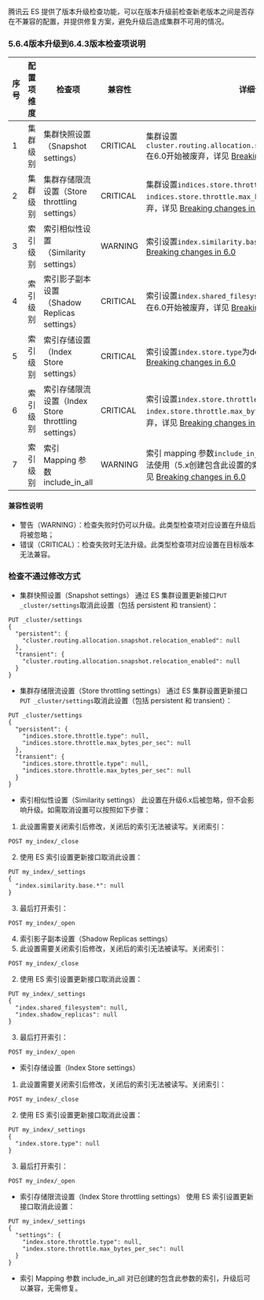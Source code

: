腾讯云 ES 提供了版本升级检查功能，可以在版本升级前检查新老版本之间是否存在不兼容的配置，并提供修复方案，避免升级后造成集群不可用的情况。

### 5.6.4版本升级到6.4.3版本检查项说明

| 序号 | 配置项维度 | 检查项                                              | 兼容性   | 详细说明                                                    |
| ---- | ---------- | --------------------------------------------------- | -------- | ------------------------------------------ |
| 1    | 集群级别   | 集群快照设置（Snapshot settings）                   | CRITICAL | 集群设置`cluster.routing.allocation.snapshot.relocation_enabled`   在6.0开始被废弃，详见 [Breaking changes in 6.0](https://www.elastic.co/guide/en/elasticsearch/reference/6.0/breaking_60_settings_changes.html#_store_settings) |
| 2    | 集群级别   | 集群存储限流设置（Store throttling settings）       | CRITICAL | 集群设置`indices.store.throttle.type`   和`indices.store.throttle.max_bytes_per_sec`在6.0开始被废弃，详见 [Breaking changes in 6.0](https://www.elastic.co/guide/en/elasticsearch/reference/6.0/breaking_60_settings_changes.html#_store_throttling_settings) |
| 3    | 索引级别   | 索引相似性设置（Similarity settings）               | WARNING  | 索引设置`index.similarity.base` 在6.0开始被废弃，详见 [Breaking changes in 6.0](https://www.elastic.co/guide/en/elasticsearch/reference/6.0/breaking_60_settings_changes.html#_similarity_settings) |
| 4    | 索引级别   | 索引影子副本设置（Shadow Replicas settings）        | CRITICAL | 索引设置`index.shared_filesystem`和`index.shadow_replicas`在6.0开始被废弃，详见 [Breaking   changes in   6.0](https://www.elastic.co/guide/en/elasticsearch/reference/6.0/breaking_60_indices_changes.html#_shadow_replicas_have_been_removed) |
| 5    | 索引级别   | 索引存储设置（Index Store settings）                | CRITICAL | 索引设置`index.store.type`为default   在6.0开始被废弃，详见 [Breaking changes in 6.0](https://www.elastic.co/guide/en/elasticsearch/reference/6.0/breaking_60_settings_changes.html#_store_settings) |
| 6    | 索引级别   | 索引存储限流设置（Index Store throttling settings） | CRITICAL | 索引设置`index.store.throttle.type`   和 `index.store.throttle.max_bytes_per_sec`在6.0开始被废弃，详见 [Breaking changes in 6.0](https://www.elastic.co/guide/en/elasticsearch/reference/6.0/breaking_60_settings_changes.html#_store_throttling_settings) |
| 7    | 索引级别   | 索引 Mapping 参数 include_in_all                       | WARNING  | 索引 mapping 参数`include_in_all`在6.0之后创建的索引中无法使用（5.x创建包含此设置的索引在升级6.x后可以兼容），详见 [Breaking changes in 6.0](https://www.elastic.co/guide/en/elasticsearch/reference/6.0/breaking_60_mappings_changes.html#_the_literal_include_in_all_literal_mapping_parameter_is_now_disallowed) |

#### 兼容性说明

- 警告（WARNING）：检查失败时仍可以升级。此类型检查项对应设置在升级后将被忽略；
- 错误（CRITICAL）：检查失败时无法升级。此类型检查项对应设置在目标版本无法兼容。

### 检查不通过修改方式

- 集群快照设置（Snapshot settings）
通过 ES 集群设置更新接口`PUT _cluster/settings`取消此设置（包括 persistent 和 transient）：
```
PUT _cluster/settings
{
  "persistent": {
    "cluster.routing.allocation.snapshot.relocation_enabled": null
  },
  "transient": {
    "cluster.routing.allocation.snapshot.relocation_enabled": null
  }
}
```

- 集群存储限流设置（Store throttling settings）
通过 ES 集群设置更新接口`PUT _cluster/settings`取消此设置（包括 persistent 和 transient）：
```
PUT _cluster/settings
{
  "persistent": {
    "indices.store.throttle.type": null,
    "indices.store.throttle.max_bytes_per_sec": null
  },
  "transient": {
    "indices.store.throttle.type": null,
    "indices.store.throttle.max_bytes_per_sec": null
  }
}
```

- 索引相似性设置（Similarity settings）
  此设置在升级6.x后被忽略，但不会影响升级。如需取消设置可以按照如下步骤：
 1. 此设置需要关闭索引后修改，关闭后的索引无法被读写。关闭索引：
```
POST my_index/_close
```
 2. 使用 ES 索引设置更新接口取消此设置：
```
PUT my_index/_settings
{
  "index.similarity.base.*": null
}
```
 3. 最后打开索引：
```
POST my_index/_open
```
4. 索引影子副本设置（Shadow Replicas settings）
 1. 此设置需要关闭索引后修改，关闭后的索引无法被读写。关闭索引：
```
POST my_index/_close
```
 2. 使用 ES 索引设置更新接口取消此设置：
```
PUT my_index/_settings
{
  "index.shared_filesystem": null,
  "index.shadow_replicas": null
}
```
 3. 最后打开索引：
```
POST my_index/_open
```

- 索引存储设置（Index Store settings）
 1. 此设置需要关闭索引后修改，关闭后的索引无法被读写。关闭索引：
```
POST my_index/_close
```
 2. 使用 ES 索引设置更新接口取消此设置：
```
PUT my_index/_settings
{
  "index.store.type": null
}
```
 3. 最后打开索引：
```
POST my_index/_open
```
- 索引存储限流设置（Index Store throttling settings）
  使用 ES 索引设置更新接口取消此设置：
```
PUT my_index/_settings
{
  "settings": {
    "index.store.throttle.type": null,
    "index.store.throttle.max_bytes_per_sec": null
  }
}
```

- 索引 Mapping 参数 include_in_all
  对已创建的包含此参数的索引，升级后可以兼容，无需修复。

